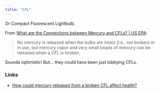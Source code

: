 ```yaml
---
title: "CFL"
---
```


Or Compact Fluorescent Lightbulb.

From [What are the Connections between Mercury and CFLs? | US EPA](https://www.epa.gov/cfl/what-are-connections-between-mercury-and-cfls):
> No mercury is released when the bulbs are intact (i.e., not broken) or in use, but mercury vapor and very small beads of mercury can be released when a CFL is broken.

Sounds optimistic! But... they could have been just lobbying CFLs.

### Links
- [How could mercury released from a broken CFL affect health?](https://ec.europa.eu/health/scientific_committees/opinions_layman/mercury-in-cfl/en/mercury-cfl/l-3/2-release-health-effects.htm)

